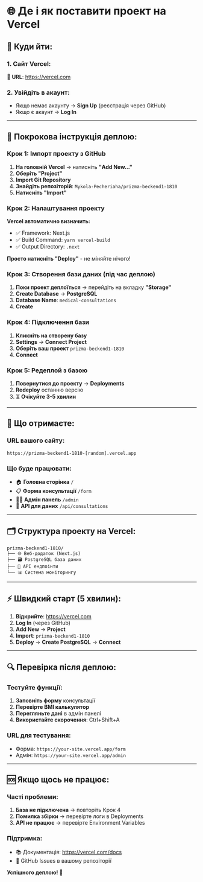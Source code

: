 # 🌐 Де і як поставити проект на Vercel

## 📍 **Куди йти:**

### **1. Сайт Vercel:**

🔗 **URL**: https://vercel.com

### **2. Увійдіть в акаунт:**

- Якщо немає акаунту → **Sign Up** (реєстрація через GitHub)
- Якщо є акаунт → **Log In**

---

## 🚀 **Покрокова інструкція деплою:**

### **Крок 1: Імпорт проекту з GitHub**

1. **На головній Vercel** → натисніть **"Add New..."**
2. **Оберіть "Project"**
3. **Import Git Repository**
4. **Знайдіть репозіторій**: `Mykola-Pecheriaha/prizma-beckend1-1810`
5. **Натисніть "Import"**

### **Крок 2: Налаштування проекту**

**Vercel автоматично визначить:**

- ✅ Framework: Next.js
- ✅ Build Command: `yarn vercel-build`
- ✅ Output Directory: `.next`

**Просто натисніть "Deploy"** - не міняйте нічого!

### **Крок 3: Створення бази даних (під час деплою)**

1. **Поки проект деплоїться** → перейдіть на вкладку **"Storage"**
2. **Create Database** → **PostgreSQL**
3. **Database Name**: `medical-consultations`
4. **Create**

### **Крок 4: Підключення бази**

1. **Кликніть на створену базу**
2. **Settings** → **Connect Project**
3. **Оберіть ваш проект** `prizma-beckend1-1810`
4. **Connect**

### **Крок 5: Редеплой з базою**

1. **Повернутися до проекту** → **Deployments**
2. **Redeploy** останню версію
3. ⏳ **Очікуйте 3-5 хвилин**

---

## 🎯 **Що отримаєте:**

### **URL вашого сайту:**

```
https://prizma-beckend1-1810-[random].vercel.app
```

### **Що буде працювати:**

- 🏠 **Головна сторінка** `/`
- 📋 **Форма консультації** `/form`
- 👨‍⚕️ **Адмін панель** `/admin`
- 🔧 **API для даних** `/api/consultations`

---

## 🗂️ **Структура проекту на Vercel:**

```
prizma-beckend1-1810/
├── 🌐 Веб-додаток (Next.js)
├── 🗃️ PostgreSQL база даних
├── 📡 API ендпоінти
└── 📊 Система моніторингу
```

---

## ⚡ **Швидкий старт (5 хвилин):**

1. **Відкрийте**: https://vercel.com
2. **Log In** (через GitHub)
3. **Add New** → **Project**
4. **Import**: `prizma-beckend1-1810`
5. **Deploy** → **Create PostgreSQL** → **Connect**

---

## 🔍 **Перевірка після деплою:**

### **Тестуйте функції:**

1. **Заповніть форму** консультації
2. **Перевірте BMI калькулятор**
3. **Перегляньте дані** в адмін панелі
4. **Використайте скорочення**: Ctrl+Shift+A

### **URL для тестування:**

- Форма: `https://your-site.vercel.app/form`
- Адмін: `https://your-site.vercel.app/admin`

---

## 🆘 **Якщо щось не працює:**

### **Часті проблеми:**

1. **База не підключена** → повторіть Крок 4
2. **Помилка збірки** → перевірте логи в Deployments
3. **API не працює** → перевірте Environment Variables

### **Підтримка:**

- 📚 Документація: https://vercel.com/docs
- 💬 GitHub Issues в вашому репозіторії

**Успішного деплою! 🚀**
